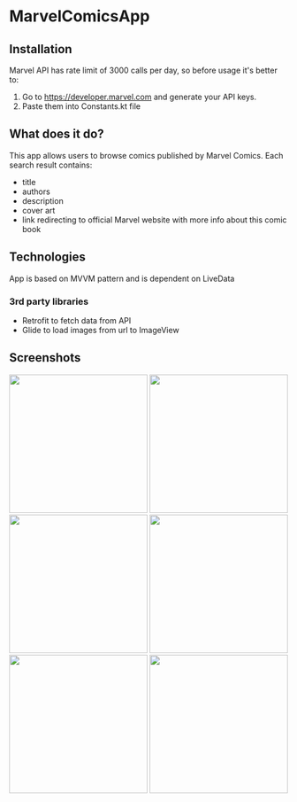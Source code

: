 # MarvelComicsApp

## Installation
Marvel API has rate limit of 3000 calls per day, so before usage it's better to:
1. Go to https://developer.marvel.com and generate your API keys.
2. Paste them into Constants.kt file

## What does it do?
This app allows users to browse comics published by Marvel Comics.
Each search result contains:
- title
- authors
- description
- cover art
- link redirecting to official Marvel website with more info about this comic book

## Technologies
App is based on MVVM pattern and is dependent on LiveData

### 3rd party libraries
- Retrofit to fetch data from API
- Glide to load images from url to ImageView

## Screenshots
<img src="https://user-images.githubusercontent.com/93143413/174459047-f869d9e1-ce1f-4c1a-b05f-a0585c2456e3.png" width="250">
<img src="https://user-images.githubusercontent.com/93143413/174504365-25d1d2a0-3624-4c28-85a6-5c8daf1712b3.png" width="250">
<img src="https://user-images.githubusercontent.com/93143413/174504393-c911ba2c-f813-4120-ba3c-d08c30b7dd99.png" width="250">
<img src="https://user-images.githubusercontent.com/93143413/174504412-39117584-35ea-48f5-aacd-b88eb4618f83.png" width="250">
<img src="https://user-images.githubusercontent.com/93143413/174459108-08e9313d-f788-4c47-a5c7-6729f47c9936.png" width="250">
<img src="https://user-images.githubusercontent.com/93143413/174459115-407d4a29-be38-4daa-8a34-b14f85c16227.png" width="250">





